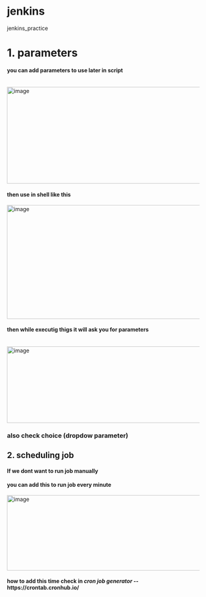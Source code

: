 # jenkins
jenkins_practice
<h1> 1. parameters </h1>
                     
<h4>you can add parameters to use later in script</h4> <br>

<img width="522" height="253" alt="image" src="https://github.com/user-attachments/assets/93d5d792-ef50-4fa0-bfb0-8f52141930aa" />

<h4> then use in shell like this </h4>

<img width="600" height="298" alt="image" src="https://github.com/user-attachments/assets/c9668f04-4f07-4673-b213-ee77309ff6ab" />

<h4>then while executig thigs it will ask you for parameters</h4> <br>



<img width="520" height="200" alt="image" src="https://github.com/user-attachments/assets/dc6e6df2-c278-403c-9a47-a7a84e3de6fd" />
<br>
<h3>also check choice (dropdow parameter)<h3>

<h2> 2. scheduling job</h2>
<h4>If we dont want to run job manually</h4>
<h4>you can add this to run job every minute</h4>

<img width="630" height="197" alt="image" src="https://github.com/user-attachments/assets/a44d6fb7-018a-4a73-ba54-4b20b5ffccb6" />
<h4>how to add this time check in <i> cron job generator </i> -- https://crontab.cronhub.io/ </h4>
